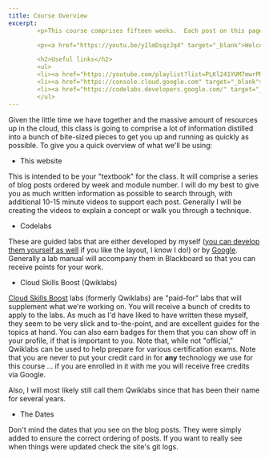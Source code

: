 ```yaml
---
title: Course Overview
excerpt: 
        <p>This course comprises fifteen weeks.  Each post on this page covers a week's worth of material.  The post list (this page) shows a quick preview of the things you need to do each week (module videos, assignments, etc.).  Clicking 'More' will take you to the blog post for each module (these posts are intended to replace slides).  Ensure you monitor Blackboard for assignment deadlines!</p>

        <p><a href="https://youtu.be/y1lmDsqzJq4" target="_blank">Welcome video [17:19]</a></p>

        <h2>Useful links</h2>
        <ul>
        <li><a href="https://youtube.com/playlist?list=PLKl241YUM7mwrPRtLN0614wS9G8eYSSmd&si=QyGif0G-oVgQaXuG" target="_blank">Course YouTube Playlist</a></li>
        <li><a href="https://console.cloud.google.com" target="_blank">Google Cloud</a></li>
        <li><a href="https://codelabs.developers.google.com/" target="_blank">All Google Codelabs</a>
        </ul>
---  
```


Given the little time we have together and the massive amount of resources up in the cloud, this class is going to comprise a lot of information distilled into a bunch of bite-sized pieces to get you up and running as quickly as possible.  To give you a quick overview of what we'll be using:

* This website

This is intended to be your "textbook" for the class.  It will comprise a series of blog posts ordered by week and module number.  I will do my best to give you as much written information as possible to search through, with additional 10-15 minute videos to support each post.  Generally I will be creating the videos to explain a concept or walk you through a technique. 

* Codelabs

These are guided labs that are either developed by myself ([you can develop them yourself as well](https://github.com/googlecodelabs/tools) if you like the layout, I know I do!) or by [Google](https://codelabs.developers.google.com/).  Generally a lab manual will accompany them in Blackboard so that you can receive points for your work.

* Cloud Skills Boost (Qwiklabs)

[Cloud Skills Boost](https://www.cloudskillsboost.google/) labs (formerly Qwiklabs) are "paid-for" labs that will supplement what we're working on.  You will receive a bunch of credits to apply to the labs.  As much as I'd have liked to have written these myself, they seem to be very slick and to-the-point, and are excellent guides for the topics at hand.  You can also earn badges for them that you can show off in your profile, if that is important to you.  Note that, while not "official," Qwiklabs can be used to help prepare for various certification exams.  Note that you are never to put your credit card in for **any** technology we use for this course ... if you are enrolled in it with me you will receive free credits via Google.

Also, I will most likely still call them Qwiklabs since that has been their name for several years.

* The Dates

Don't mind the dates that you see on the blog posts.  They were simply added to ensure the correct ordering of posts.  If you want to really see when things were updated check the site's git logs.

